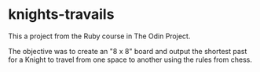# knights-travails

This a project from the Ruby course in The Odin Project.

The objective was to create an "8 x 8" board and output the shortest past for a Knight to travel from one space to another using the rules from chess.
